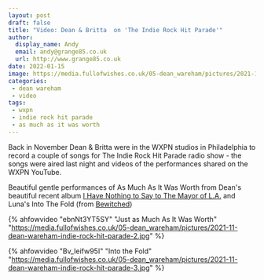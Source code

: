 ```yaml
---
layout: post
draft: false
title: "Video: Dean & Britta  on 'The Indie Rock Hit Parade'"
author:
  display_name: Andy
  email: andy@grange85.co.uk
  url: http://www.grange85.co.uk
date: 2022-01-15
image: https://media.fullofwishes.co.uk/05-dean_wareham/pictures/2021-11-dean-wareham-indie-rock-hit-parade-3.jpg
categories:
 - dean wareham
 - video
tags:
 - wxpn
 - indie rock hit parade
 - as much as it was worth
---
```

Back in November Dean & Britta were in the WXPN studios in Philadelphia to record a couple of songs for The Indie Rock Hit Parade radio show - the songs were aired last night and videos of the performances shared on the WXPN YouTube.

Beautiful gentle performances of As Much As It Was Worth from Dean's beautiful recent album [I Have Nothing to Say to The Mayor of L.A.](/database/dean-and-britta/dean-wareham-releases/dean-wareham-i-have-nothing-to-say-to-the-mayor-of-la/) and Luna's Into The Fold (from [Bewitched](https://www.fullofwishes.co.uk/database/luna/releases/luna-bewitched/))

{% ahfowvideo "ebnNt3YT5SY" "Just as Much As It Was Worth" "https://media.fullofwishes.co.uk/05-dean_wareham/pictures/2021-11-dean-wareham-indie-rock-hit-parade-2.jpg" %}

{% ahfowvideo "Bv_Ieifw95I" "Into the Fold" "https://media.fullofwishes.co.uk/05-dean_wareham/pictures/2021-11-dean-wareham-indie-rock-hit-parade-3.jpg" %}
